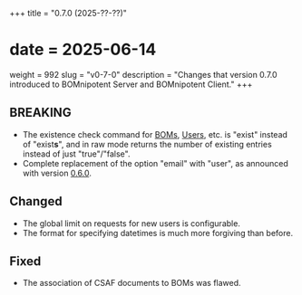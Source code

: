+++
title = "0.7.0 (2025-??-??)"
# date = 2025-06-14
weight = 992
slug = "v0-7-0"
description = "Changes that version 0.7.0 introduced to BOMnipotent Server and BOMnipotent Client."
+++

## BREAKING
- The existence check command for [BOMs](/client/consumer/boms/#existence), [Users](/client/manager/access-management/user-management/#existence), etc. is "exist" instead of "exist**s**", and in raw mode returns the number of existing entries instead of just "true"/"false".
- Complete replacement of the option "email" with "user", as announced with version [0.6.0](/changelog/v0-6-0/).

## Changed
- The global limit on requests for new users is configurable.
- The format for specifying datetimes is much more forgiving than before.

## Fixed
- The association of CSAF documents to BOMs was flawed.
